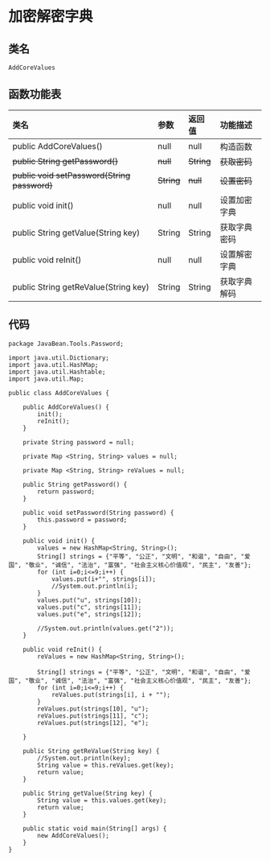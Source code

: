 # 加密解密字典

## 类名

```
AddCoreValues
```

## 函数功能表

| 类名 | 参数 | 返回值 | 功能描述 |
| :--- | :--- | :--- | :--- |
| public AddCoreValues\(\) | null | null | 构造函数 |
| ~~public String getPassword\(\)~~ | ~~null~~ | ~~String~~ | ~~获取密码~~ |
| ~~public void setPassword\(String password\)~~ | ~~String~~ | ~~null~~ | ~~设置密码~~ |
| public void init\(\) | null | null | 设置加密字典 |
| public String getValue\(String key\) | String | String | 获取字典密码 |
| public void reInit\(\) | null | null | 设置解密字典 |
| public String getReValue\(String key\) | String | String | 获取字典解码 |

## 代码

```
package JavaBean.Tools.Password;

import java.util.Dictionary;
import java.util.HashMap;
import java.util.Hashtable;
import java.util.Map;

public class AddCoreValues {

    public AddCoreValues() {
        init();
        reInit();
    }

    private String password = null;

    private Map <String, String> values = null;

    private Map <String, String> reValues = null;

    public String getPassword() {
        return password;
    }

    public void setPassword(String password) {
        this.password = password;
    }

    public void init() {
        values = new HashMap<String, String>();
        String[] strings = {"平等", "公正", "文明", "和谐", "自由", "爱国", "敬业", "诚信", "法治", "富强", "社会主义核心价值观", "民主", "友善"};
        for (int i=0;i<=9;i++) {
            values.put(i+"", strings[i]);
            //System.out.println(i);
        }
        values.put("u", strings[10]);
        values.put("c", strings[11]);
        values.put("e", strings[12]);

        //System.out.println(values.get("2"));
    }

    public void reInit() {
        reValues = new HashMap<String, String>();

        String[] strings = {"平等", "公正", "文明", "和谐", "自由", "爱国", "敬业", "诚信", "法治", "富强", "社会主义核心价值观", "民主", "友善"};
        for (int i=0;i<=9;i++) {
            reValues.put(strings[i], i + "");
        }
        reValues.put(strings[10], "u");
        reValues.put(strings[11], "c");
        reValues.put(strings[12], "e");

    }

    public String getReValue(String key) {
        //System.out.println(key);
        String value = this.reValues.get(key);
        return value;
    }

    public String getValue(String key) {
        String value = this.values.get(key);
        return value;
    }

    public static void main(String[] args) {
        new AddCoreValues();
    }
}
```



